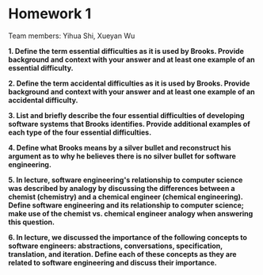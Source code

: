 # Homework 1

Team members: Yihua Shi, Xueyan Wu

**1. Define the term essential difficulties as it is used by Brooks. Provide background and context with your answer and at least one example of an essential difficulty.**

**2. Define the term accidental difficulties as it is used by Brooks. Provide background and context with your answer and at least one example of an accidental difficulty.**

**3. List and briefly describe the four essential difficulties of developing software systems that Brooks identifies. Provide additional examples of each type of the four essential difficulties.**

**4. Define what Brooks means by a silver bullet and reconstruct his argument as to why he believes there is no silver bullet for software engineering.**

**5. In lecture, software engineering's relationship to computer science was described by analogy by discussing the differences between a chemist (chemistry) and a chemical engineer (chemical engineering). Define software engineering and its relationship to computer science; make use of the chemist vs. chemical engineer analogy when answering this question.**

**6. In lecture, we discussed the importance of the following concepts to software engineers: abstractions, conversations, specification, translation, and iteration. Define each of these concepts as they are related to software engineering and discuss their importance.**
